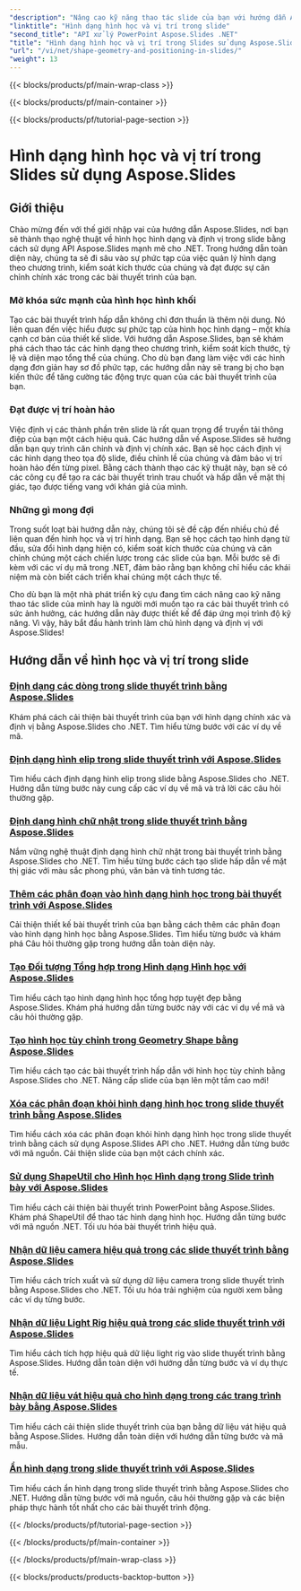 ```yaml
---
"description": "Nâng cao kỹ năng thao tác slide của bạn với hướng dẫn Aspose.Slides về hình học hình dạng và vị trí trong slide. Học cách lập trình để kiểm soát hình dạng, kích thước và căn chỉnh của chúng."
"linktitle": "Hình dạng hình học và vị trí trong slide"
"second_title": "API xử lý PowerPoint Aspose.Slides .NET"
"title": "Hình dạng hình học và vị trí trong Slides sử dụng Aspose.Slides"
"url": "/vi/net/shape-geometry-and-positioning-in-slides/"
"weight": 13
---
```


{{< blocks/products/pf/main-wrap-class >}}

{{< blocks/products/pf/main-container >}}

{{< blocks/products/pf/tutorial-page-section >}}

# Hình dạng hình học và vị trí trong Slides sử dụng Aspose.Slides


## Giới thiệu

Chào mừng đến với thế giới nhập vai của hướng dẫn Aspose.Slides, nơi bạn sẽ thành thạo nghệ thuật về hình học hình dạng và định vị trong slide bằng cách sử dụng API Aspose.Slides mạnh mẽ cho .NET. Trong hướng dẫn toàn diện này, chúng ta sẽ đi sâu vào sự phức tạp của việc quản lý hình dạng theo chương trình, kiểm soát kích thước của chúng và đạt được sự căn chỉnh chính xác trong các bài thuyết trình của bạn.

### Mở khóa sức mạnh của hình học hình khối

Tạo các bài thuyết trình hấp dẫn không chỉ đơn thuần là thêm nội dung. Nó liên quan đến việc hiểu được sự phức tạp của hình học hình dạng – một khía cạnh cơ bản của thiết kế slide. Với hướng dẫn Aspose.Slides, bạn sẽ khám phá cách thao tác các hình dạng theo chương trình, kiểm soát kích thước, tỷ lệ và diện mạo tổng thể của chúng. Cho dù bạn đang làm việc với các hình dạng đơn giản hay sơ đồ phức tạp, các hướng dẫn này sẽ trang bị cho bạn kiến thức để tăng cường tác động trực quan của các bài thuyết trình của bạn.

### Đạt được vị trí hoàn hảo

Việc định vị các thành phần trên slide là rất quan trọng để truyền tải thông điệp của bạn một cách hiệu quả. Các hướng dẫn về Aspose.Slides sẽ hướng dẫn bạn quy trình căn chỉnh và định vị chính xác. Bạn sẽ học cách định vị các hình dạng theo tọa độ slide, điều chỉnh lề của chúng và đảm bảo vị trí hoàn hảo đến từng pixel. Bằng cách thành thạo các kỹ thuật này, bạn sẽ có các công cụ để tạo ra các bài thuyết trình trau chuốt và hấp dẫn về mặt thị giác, tạo được tiếng vang với khán giả của mình.

### Những gì mong đợi

Trong suốt loạt bài hướng dẫn này, chúng tôi sẽ đề cập đến nhiều chủ đề liên quan đến hình học và vị trí hình dạng. Bạn sẽ học cách tạo hình dạng từ đầu, sửa đổi hình dạng hiện có, kiểm soát kích thước của chúng và căn chỉnh chúng một cách chiến lược trong các slide của bạn. Mỗi bước sẽ đi kèm với các ví dụ mã trong .NET, đảm bảo rằng bạn không chỉ hiểu các khái niệm mà còn biết cách triển khai chúng một cách thực tế.

Cho dù bạn là một nhà phát triển kỳ cựu đang tìm cách nâng cao kỹ năng thao tác slide của mình hay là người mới muốn tạo ra các bài thuyết trình có sức ảnh hưởng, các hướng dẫn này được thiết kế để đáp ứng mọi trình độ kỹ năng. Vì vậy, hãy bắt đầu hành trình làm chủ hình dạng và định vị với Aspose.Slides!

## Hướng dẫn về hình học và vị trí trong slide
### [Định dạng các dòng trong slide thuyết trình bằng Aspose.Slides](./formatting-lines/)
Khám phá cách cải thiện bài thuyết trình của bạn với hình dạng chính xác và định vị bằng Aspose.Slides cho .NET. Tìm hiểu từng bước với các ví dụ về mã.
### [Định dạng hình elip trong slide thuyết trình với Aspose.Slides](./formatting-ellipse-shape/)
Tìm hiểu cách định dạng hình elip trong slide bằng Aspose.Slides cho .NET. Hướng dẫn từng bước này cung cấp các ví dụ về mã và trả lời các câu hỏi thường gặp.
### [Định dạng hình chữ nhật trong slide thuyết trình bằng Aspose.Slides](./formatting-rectangle-shape/)
Nắm vững nghệ thuật định dạng hình chữ nhật trong bài thuyết trình bằng Aspose.Slides cho .NET. Tìm hiểu từng bước cách tạo slide hấp dẫn về mặt thị giác với màu sắc phong phú, văn bản và tính tương tác.
### [Thêm các phân đoạn vào hình dạng hình học trong bài thuyết trình với Aspose.Slides](./adding-segments-geometry-shape/)
Cải thiện thiết kế bài thuyết trình của bạn bằng cách thêm các phân đoạn vào hình dạng hình học bằng Aspose.Slides. Tìm hiểu từng bước và khám phá Câu hỏi thường gặp trong hướng dẫn toàn diện này.
### [Tạo Đối tượng Tổng hợp trong Hình dạng Hình học với Aspose.Slides](./creating-composite-objects-geometry-shape/)
Tìm hiểu cách tạo hình dạng hình học tổng hợp tuyệt đẹp bằng Aspose.Slides. Khám phá hướng dẫn từng bước này với các ví dụ về mã và câu hỏi thường gặp.
### [Tạo hình học tùy chỉnh trong Geometry Shape bằng Aspose.Slides](./creating-custom-geometry/)
Tìm hiểu cách tạo các bài thuyết trình hấp dẫn với hình học tùy chỉnh bằng Aspose.Slides cho .NET. Nâng cấp slide của bạn lên một tầm cao mới!
### [Xóa các phân đoạn khỏi hình dạng hình học trong slide thuyết trình bằng Aspose.Slides](./removing-segments-geometry-shape/)
Tìm hiểu cách xóa các phân đoạn khỏi hình dạng hình học trong slide thuyết trình bằng cách sử dụng Aspose.Slides API cho .NET. Hướng dẫn từng bước với mã nguồn. Cải thiện slide của bạn một cách chính xác.
### [Sử dụng ShapeUtil cho Hình học Hình dạng trong Slide trình bày với Aspose.Slides](./using-shapeutil-geometry-shape/)
Tìm hiểu cách cải thiện bài thuyết trình PowerPoint bằng Aspose.Slides. Khám phá ShapeUtil để thao tác hình dạng hình học. Hướng dẫn từng bước với mã nguồn .NET. Tối ưu hóa bài thuyết trình hiệu quả.
### [Nhận dữ liệu camera hiệu quả trong các slide thuyết trình bằng Aspose.Slides](./getting-effective-camera-data/)
Tìm hiểu cách trích xuất và sử dụng dữ liệu camera trong slide thuyết trình bằng Aspose.Slides cho .NET. Tối ưu hóa trải nghiệm của người xem bằng các ví dụ từng bước.
### [Nhận dữ liệu Light Rig hiệu quả trong các slide thuyết trình với Aspose.Slides](./getting-effective-light-rig-data/)
Tìm hiểu cách tích hợp hiệu quả dữ liệu light rig vào slide thuyết trình bằng Aspose.Slides. Hướng dẫn toàn diện với hướng dẫn từng bước và ví dụ thực tế.
### [Nhận dữ liệu vát hiệu quả cho hình dạng trong các trang trình bày bằng Aspose.Slides](./getting-effective-bevel-data/)
Tìm hiểu cách cải thiện slide thuyết trình của bạn bằng dữ liệu vát hiệu quả bằng Aspose.Slides. Hướng dẫn toàn diện với hướng dẫn từng bước và mã mẫu.
### [Ẩn hình dạng trong slide thuyết trình với Aspose.Slides](./hiding-shapes/)
Tìm hiểu cách ẩn hình dạng trong slide thuyết trình bằng Aspose.Slides cho .NET. Hướng dẫn từng bước với mã nguồn, câu hỏi thường gặp và các biện pháp thực hành tốt nhất cho các bài thuyết trình động.

{{< /blocks/products/pf/tutorial-page-section >}}

{{< /blocks/products/pf/main-container >}}

{{< /blocks/products/pf/main-wrap-class >}}

{{< blocks/products/products-backtop-button >}}